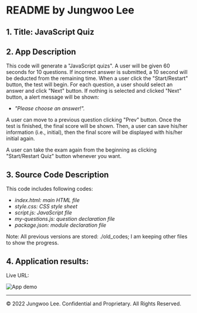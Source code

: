 # README by Jungwoo Lee
## 1. Title: JavaScript Quiz
## 2. App Description
This code will generate a "JavaScript quizs". A user will be given 60 seconds for 10 questions. If incorrect answer is submitted, a 10 second will be deducted from the remaining time. When a user click the "Start/Restart" button, the test will begin. For each question, a user should select an answer and click "Next" button. 
If nothing is selected and clicked "Next" button, a alert message will be shown: 
* _"Please choose an answer!"._

A user can move to a previous question clicking "Prev" button. Once the test is finished, the final score will be shown. Then, a user can save his/her information (i.e., initial), then the final score will be displayed with his/her initial again.

A user can take the exam again from the beginning as clicking "Start/Restart Quiz" button whenever you want. 

## 3. Source Code Description
This code includes following codes:
* _index.html: main HTML file_ 
* _style.css: CSS style sheet_
* _script.js: JavaScript file_ 
* _my-questions.js: question declaration file_
* _package.json: module declaration file_

Note: All previous versions are stored: ./old_codes; I am keeping other files to show the progress.

## 4. Application results:
Live URL: 

![App demo](./assets/project_description_v1.gif)

- - -
© 2022 Jungwoo Lee. Confidential and Proprietary. All Rights Reserved.
